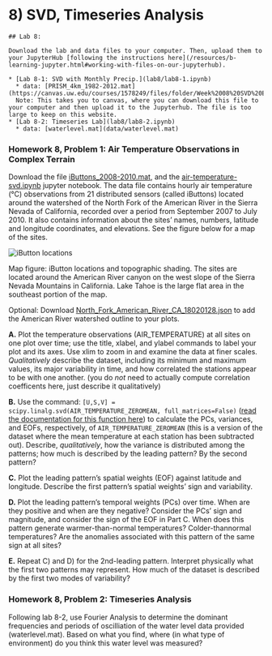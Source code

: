 # 8) SVD, Timeseries Analysis


```note
## Lab 8:

Download the lab and data files to your computer. Then, upload them to your JupyterHub [following the instructions here](/resources/b-learning-jupyter.html#working-with-files-on-our-jupyterhub).

* [Lab 8-1: SVD with Monthly Precip.](lab8/lab8-1.ipynb)
  * data: [PRISM_4km_1982-2012.mat](https://canvas.uw.edu/courses/1578249/files/folder/Week%2008%20SVD%20EOF%20PCA)
  Note: This takes you to canvas, where you can download this file to your computer and then upload it to the Jupyterhub. The file is too large to keep on this website.
* [Lab 8-2: Timeseries Lab](lab8/lab8-2.ipynb)
  * data: [waterlevel.mat](data/waterlevel.mat)

```

### Homework 8, Problem 1: Air Temperature Observations in Complex Terrain

Download the file [iButtons_2008-2010.mat](data/iButtons_2008-2010.mat), and the [air-temperature-svd.ipynb](lab8/air-temperature-svd.ipynb) jupyter notebook. The data file contains hourly air temperature (°C) observations from 21 distributed sensors (called iButtons) located around the watershed of the North Fork of the American River in the Sierra Nevada of California, recorded over a period from September 2007 to July 2010. It also contains information about the sites’ names, numbers, latitude and longitude coordinates, and elevations. See the figure below for a map of the sites. 
 
![iButton locations](../images/figure1.png)

Map figure: iButton locations and topographic shading. The sites are located around the American River canyon on the west slope of the Sierra Nevada Mountains in California. Lake Tahoe is the large flat area in the southeast portion of the map.

Optional: Download [North_Fork_American_River_CA_18020128.json](data/North_Fork_American_River_CA_18020128.json) to add the American River watershed outline to your plots.


 **A.** Plot the temperature observations (AIR_TEMPERATURE) at all sites on one plot over time; use the title, xlabel, and ylabel commands to label your plot and its axes. Use xlim to zoom in and examine the data at finer scales. *Qualitatively* describe the dataset, including its minimum and maximum values, its major variability in time, and how correlated the stations appear to be with one another. (you do *not* need to actually compute correlation coefficents here, just describe it qualitatively)
 
 **B.** Use the command: `[U,S,V] = scipy.linalg.svd(AIR_TEMPERATURE_ZEROMEAN, full_matrices=False)` ([read the documentation for this function here](https://docs.scipy.org/doc/scipy/reference/generated/scipy.linalg.svd.html)) to calculate the PCs, variances, and EOFs, respectively, of `AIR_TEMPERATURE_ZEROMEAN` (this is a version of the dataset where the mean temperature at each station has been subtracted out). Describe, *qualitatively*, how the variance is distributed among the patterns; how much is described by the leading pattern? By the second pattern?
 
 **C.** Plot the leading pattern’s spatial weights (EOF) against latitude and longitude. Describe the first pattern’s spatial weights’ sign and variability.
 
 **D.** Plot the leading pattern’s temporal weights (PCs) over time. When are they positive and when are they negative? Consider the PCs’ sign and magnitude, and consider the sign of the EOF in Part C. When does this pattern generate warmer-than-normal temperatures? Colder-thannormal temperatures? Are the anomalies associated with this pattern of the same sign at all sites?
 
 **E.** Repeat C) and D) for the 2nd-leading pattern. Interpret physically what the first two patterns may represent. How much of the dataset is described by the first two modes of variability?
 
### Homework 8, Problem 2: Timeseries Analysis
 
Following lab 8-2, use Fourier Analysis to determine the dominant frequencies and periods of oscilliation of the water level data provided (waterlevel.mat).  Based on what you find, where (in what type of environment) do you think this water level was measured?
